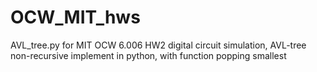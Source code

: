 # OCW_MIT_hws
AVL_tree.py
for MIT OCW 6.006 HW2 digital circuit simulation, AVL-tree non-recursive implement in python, with function popping smallest


